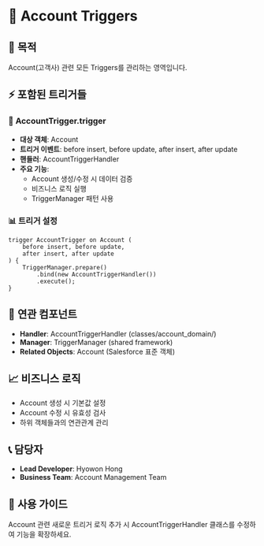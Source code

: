 # 🏢 Account Triggers

## 🎯 목적
Account(고객사) 관련 모든 Triggers를 관리하는 영역입니다.

## ⚡ 포함된 트리거들

### 🔄 **AccountTrigger.trigger**
- **대상 객체**: Account
- **트리거 이벤트**: before insert, before update, after insert, after update
- **핸들러**: AccountTriggerHandler
- **주요 기능**:
  - Account 생성/수정 시 데이터 검증
  - 비즈니스 로직 실행
  - TriggerManager 패턴 사용

### 📊 **트리거 설정**
```apex
trigger AccountTrigger on Account (
    before insert, before update, 
    after insert, after update
) {
    TriggerManager.prepare()
        .bind(new AccountTriggerHandler())
        .execute();
}
```

## 🔗 연관 컴포넌트
- **Handler**: AccountTriggerHandler (classes/account_domain/)
- **Manager**: TriggerManager (shared framework)
- **Related Objects**: Account (Salesforce 표준 객체)

## 📈 비즈니스 로직
- Account 생성 시 기본값 설정
- Account 수정 시 유효성 검사
- 하위 객체들과의 연관관계 관리

## 📞 담당자
- **Lead Developer**: Hyowon Hong
- **Business Team**: Account Management Team

## 📝 사용 가이드
Account 관련 새로운 트리거 로직 추가 시 AccountTriggerHandler 클래스를 수정하여 기능을 확장하세요.

